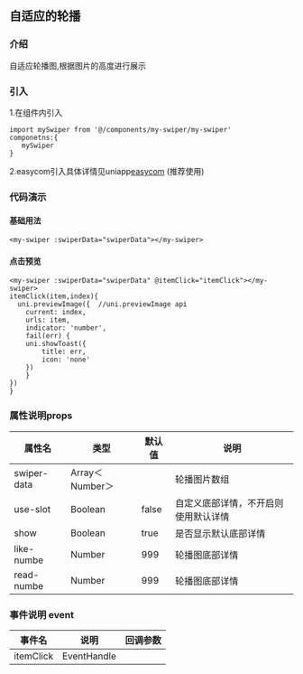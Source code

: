 ## 自适应的轮播

### 介绍
自适应轮播图,根据图片的高度进行展示

### 引入
1.在组件内引入
```
import mySwiper from '@/components/my-swiper/my-swiper'
componetns:{
   mySwiper
}
```
2.easycom引入具体详情见uniapp[easycom](https://uniapp.dcloud.io/collocation/pages?id=easycom) (推荐使用) 

### 代码演示
#### 基础用法
```
<my-swiper :swiperData="swiperData"></my-swiper>
```
#### 点击预览
```
<my-swiper :swiperData="swiperData" @itemClick="itemClick"></my-swiper>
itemClick(item,index){
  uni.previewImage({  //uni.previewImage api
	current: index,
	urls: item,
	indicator: 'number',
	fail(err) {
	uni.showToast({
		title: err,
		icon: 'none'
	})
	}
})  
}
```

### 属性说明props

|属性名|类型|默认值|说明
---|---|---|---
swiper-data|Array＜Number＞||轮播图片数组|
use-slot|Boolean|false|自定义底部详情，不开启则使用默认详情|
show|Boolean|true|是否显示默认底部详情|
like-numbe|Number|999|轮播图底部详情|
read-numbe|Number|999|轮播图底部详情|

### 事件说明 event
|事件名|说明|回调参数
---|---|---
itemClick|EventHandle||(item,index) item为数组,元素为所有图片url|,index当前图片的索引值